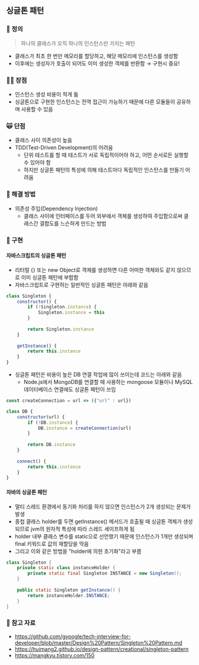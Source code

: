 ## 싱글톤 패턴

### 👻 정의
> 하나의 클래스가 오직 하나의 인스턴스만 가지는 패턴
- 클래스가 최초 한 번만 메모리를 할당하고, 해당 메모리에 인스턴스를 생성함
- 이후에는 생성자가 호출이 되어도 이미 생성한 객체를 반환함 → 구현시 중요!

### 👼🏻 장점
- 인스턴스 생성 비용이 적게 듦
- 싱글톤으로 구현한 인스턴스는 전역 접근이 가능하기 때문에 다른 모듈들이 공유하며 사용할 수 있음

### 🙀 단점
- 클래스 사이 의존성이 높음
- TDD(Test-Driven Development)의 어려움
  - 단위 테스트를 할 때 테스트가 서로 독립적이어야 하고, 어떤 순서로든 실행할 수 있어야 함
  - 하지만 싱글톤 패턴의 특성에 의해 테스트마다 독립적인 인스턴스를 만들기 어려움
 
### 🌴 해결 방법
- 의존성 주입(Dependency Injection)
  - 클래스 사이에 인터페이스를 두어 외부에서 객체를 생성하여 주입함으로써 클래스간 결합도를 느슨하게 만드는 방법

### 💬 구현
#### 자바스크립트의 싱글톤 패턴
- 리터럴 {} 또는 new Object로 객체를 생성하면 다른 어떠한 객체와도 같지 않으므로 이미 싱글톤 패턴에 부합함
- 자바스크립트로 구현하는 일반적인 싱글톤 패턴은 아래와 같음
```javascript
class Singleton {
    constructor() {
        if (!Singleton.instance) {
            Singleton.instance = this
        }
        
        return Singleton.instance
    }
    
    getInstance() {
        return this.instance
    }
}
```
- 싱글톤 패턴은 비용이 높은 DB 연결 작업에 많이 쓰이는데 코드는 아래와 같음
  - Node.js에서 MongoDB를 연결할 때 사용하는 mongoose 모듈이나 MySQL 데이터베이스 연결에도 싱글톤 패턴이 쓰임
```javascript
const createConnection = url => ({"url" : url})

class DB {
    constructor(url) {
        if (!DB.instance) { 
            DB.instance = createConnection(url)
        }
        
        return DB.instance
    }
    
    connect() {
        return this.instance
    }
}
```

#### 자바의 싱글톤 패턴
- 멀티 스레드 환경에서 동기화 처리를 하지 않으면 인스턴스가 2개 생성되는 문제가 발생
- 중첩 클래스 holder를 두면 getInstance() 메서드가 호출될 때 싱글톤 객체가 생성되므로 jvm의 원자적 특성에 따라 스레드 세이프하게 됨
- holder 내부 클래스 변수를 static으로 선언했기 때문에 인스턴스가 1개만 생성되며 final 키워드로 값의 재할당을 막음
- 그리고 이와 같은 방법을 "holder에 의한 초기화"라고 부름
```java
class Singleton {
    private static class instanceHolder {
        private static final Singleton INSTANCE = new Singleton();
    }
    
    public static Singleton getInstance() {
        return instanceHolder.INSTANCE;
    }
}
```

### 🍟 참고 자료
- https://github.com/gyoogle/tech-interview-for-developer/blob/master/Design%20Pattern/Singleton%20Pattern.md
- https://huimang2.github.io/design-pattern/creational/singleton-pattern
- https://mangkyu.tistory.com/150
